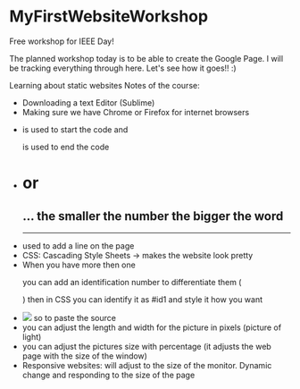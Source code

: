 MyFirstWebsiteWorkshop
======================

Free workshop for IEEE Day!

The planned workshop today is to be able to create the Google Page. I will be tracking everything through here. Let's see how it goes!! :)

Learning about static websites
Notes of the course: 
 - Downloading a text Editor (Sublime)
 - Making sure we have Chrome or Firefox for internet browsers
 - <p> is used to start the code and </p> is used to end the code
- <h1> or <h2> ... the smaller the number the bigger the word
- <hr> used to add a line on the page
- CSS: Cascading Style Sheets -> makes the website look pretty
- When you have more then one <p> you can add an identification number to differentiate them ( <p id="id1">) then in CSS you can identify it as #id1 and style it how you want
- <img src="To add a picture or url link"> so to paste the source
- you can adjust the length and width for the picture in pixels (picture of light)
- you can adjust the pictures size with percentage (it adjusts the web page with the size of the window)
- Responsive websites: will adjust to the size of the monitor. Dynamic change and responding to the size of the page
